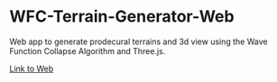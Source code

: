 # WFC-Terrain-Generator-Web

Web app to generate prodecural terrains and 3d view using the Wave Function Collapse Algorithm and Three.js.

[Link to Web](https://juansoriae.github.io/WFC-Terrain-Generator-Web/)